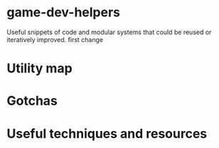 # game-dev-helpers
Useful snippets of code and modular systems that could be reused or iteratively improved. 
first change

<h1> Utility map </h1> 

<h1> Gotchas </h1> 

<h1> Useful techniques and resources </h1> 
